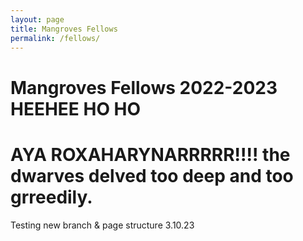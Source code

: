 ```yaml
---
layout: page
title: Mangroves Fellows
permalink: /fellows/
---
```


<head>
    <meta charset="UTF-8" />
    <link rel="stylesheet" type="text/css" href="../css/styles.css" />
</head>


<h1> Mangroves Fellows 2022-2023 HEEHEE HO HO</h1>
<h1>AYA ROXAHARYNARRRRR!!!! the dwarves delved too deep and too grreedily.</h1>





Testing new branch & page structure 3.10.23
